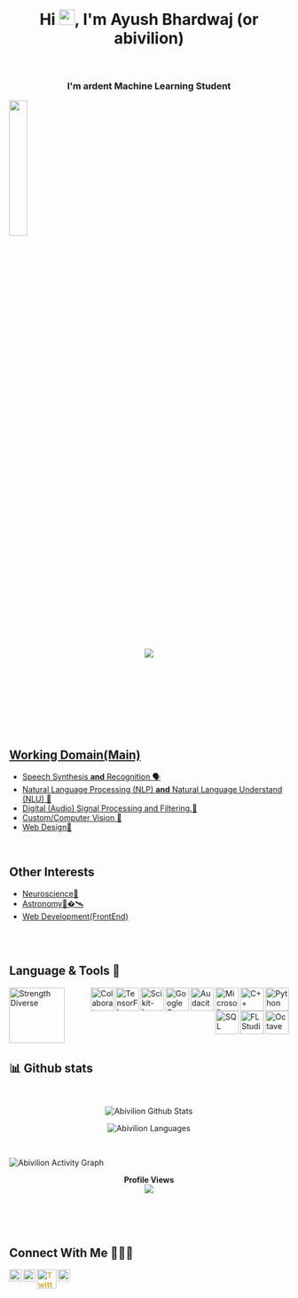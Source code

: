 <h1 align="center">Hi <img src="https://media.giphy.com/media/hvRJCLFzcasrR4ia7z/giphy.gif" width="28">, I'm <b>Ayush Bhardwaj (or abivilion) </b> 
</h1>
<br>

<h3 align="center">I'm ardent Machine Learning Student</h3>
 
 <img src="https://cdn.dribbble.com/users/2017910/screenshots/5102683/ai_trends_dribbble_shot.gif" height=25%>
 <!-- typing style -->
<p align="center">
<a href="https://github.com/DenverCoder1/readme-typing-svg"><img src="https://readme-typing-svg.herokuapp.com?font=roboto&color=2D3192&center=true&vCenter=true&width=700&height=100&lines=Hi%2C+Hello;I'm+Ayush+Bhardwaj;I'm+Machine+Learning+and+Data+Science+Student"</a>
</p>
    

<br>
<br><br>
    <br><br><br><br>

<!-- <img src="https://cdn.dribbble.com/users/2017910/screenshots/5102683/ai_trends_dribbble_shot.gif" height=25%> -->

## Working Domain(Main)
 - <a href="https://www.sciencedirect.com/topics/computer-science/speech-synthesis" target="_blank">Speech Synthesis <b>and</b> Recognition 🗣
 - <a href="https://www.expert.ai/blog/natural-language-understanding-different-nlp/" target="_blank">Natural Language Processing (NLP) <b>and</b> Natural Language Understand (NLU) 💬
 - <a href="https://en.wikipedia.org/wiki/Digital_signal_processing#:~:text=Digital%20signal%20processing%20(DSP)%20is,variety%20of%20signal%20processing%20operations.&text=Digital%20signal%20processing%20and%20analog%20signal%20processing%20are%20subfields%20of%20signal%20processing.n" target="_blank">Digital (Audio) Signal Processing and Filtering.📶
 - <a href="https://www.ibm.com/topics/computer-vision#:~:text=Computer%20vision%20is%20a%20field,recommendations%20based%20on%20that%20information." target="_blank">Custom/Computer Vision 🎦
 - <a href="https://www.interaction-design.org/literature/topics/web-design" target="_blank">Web Design🎨</a>
<br>

## Other Interests 
 -  <a href="https://www.medicalnewstoday.com/articles/248680" target="_blank">Neuroscience🧠</a>
 -  <a href="https://apod.nasa.gov/apod/astropix.html" target="_blank">Astronomy🚀�🛰</a>
 -  <a href="https://en.wikipedia.org/wiki/Web_development" target="_blank">Web Development(FrontEnd)</a>
<br>
<br>

## Language & Tools 🦾

<img align="left" alt="Strength Diverse" height ="100" src="https://img.deusm.com/informationweek/2016/06/1326034/data-tools-alengo-iStock_23466387_MEDIUM.jpg" >

<a href="https://www.python.org" target="_blank"><img align="right" alt="Python" height ="42px" src="https://raw.githubusercontent.com/rahul-jha98/github_readme_icons/main/language_and_tools/square/python/python.svg"></a>
<a href="https://www.cplusplus.com/" target="_blank"><img align="right" alt="C++" height ="42px" src="https://upload.wikimedia.org/wikipedia/commons/1/18/ISO_C%2B%2B_Logo.svg"></a>
<a href="https://azure.microsoft.com/en-us/" target="_blank"><img align="right" alt="Microsoft Azure" height ="42px" src="https://pbs.twimg.com/profile_images/1396907108881231875/KtFg3mV6_400x400.jpg"></a>

<a href="https://www.audacityteam.org/" target="_blank"><img align="right" alt="Audacity" height ="42px" src="https://www.audacityteam.org/wp-content/themes/wp_audacity/img/logo.png"></a>

<a href="https://cloud.google.com/compute" target="_blank"><img align="right" alt="Google Compute Engine" height ="42px" src="https://www.logo.wine/a/logo/Google_Compute_Engine/Google_Compute_Engine-Logo.wine.svg"></a>

<a href="https://scikit-learn.org/stable/" target="_blank"><img align="right" alt="Scikit-Learn" height ="42px" src="https://upload.wikimedia.org/wikipedia/commons/thumb/0/05/Scikit_learn_logo_small.svg/1280px-Scikit_learn_logo_small.svg.png"></a>

<a href="https://www.tensorflow.org/" target="_blank"><img align="right" alt="TensorFlow" height ="42px" src="https://upload.wikimedia.org/wikipedia/commons/2/2d/Tensorflow_logo.svg"></a>

<a href="https://research.google.com/colaboratory/" target="_blank"><img align="right" alt="Colaboratory" height ="42px" src="https://static.javatpoint.com/tutorial/google-colab/images/google-colab.png"></a>

<a href="https://www.gnu.org/software/octave/index" target="_blank"><img align="right" alt="Octave" height ="42px" src="https://www.gnu.org/software/octave/img/octave-logo.svg"></a>
<a href="https://www.image-line.com/" target="_blank"><img align="right" alt="FL Studio" height ="42px" src="https://www.image-line.com/wp-content/themes/intracto/build/images/fl-fruit-logo.png"></a>
<a href="https://www.mysql.com/" target="_blank"><img align="right" alt="SQL" height ="42px" src="https://i0.wp.com/learn.onemonth.com/wp-content/uploads/2019/07/image2-1.png?w=600&ssl=1"></a>


<br><br><br>
<br><br><br>
    
<p align="center"> 
    
   
## 📊 Github stats

</p> 
  <br/>
    
<p align="center">     
    <a><img alt="Abivilion Github Stats" src="https://denvercoder1-github-readme-stats.vercel.app/api?username=abivilion&show_icons=true&count_private=true&theme=react&hide_border=true&ivilion_color=003566&title_color=ffd60a&icon_color=F8D866" /></a></p> 
    
<p align="center">     
  <a><img alt="Abivilion Languages" src="https://denvercoder1-github-readme-stats.vercel.app/api/top-langs/?username=abivilion&langs_count=8&layout=compact&theme=react&hide_border=true&bg_color=0F1842&title_color=ffd60a&icon_color=F8D866" /></a></p> 
  <br/>
<!--   <b>Note:</b> Top languages is only a metric of the languages my public code consists of and doesn't reflect experience or skill level. -->
<!-- </details> -->
<p align="center"> 
    
<a align="center"><img alt="Abivilion Activity Graph" src="https://activity-graph.herokuapp.com/graph?username=abivilion&bg_color=003566&color=ffd60a&line=aacc00&point=FFFFFF&hide_border=true" /></a> </p> 

    
<p align="center"> 
  <b>Profile Views<br>
  <img src="https://profile-counter.glitch.me/abivilion/count.svg" /><br>
  <br>
</p>   
<br>
<br>



## Connect With Me 🤝👨‍💼
[<img align="left" alt="LinkedIn" width="22px" src="https://image.flaticon.com/icons/png/512/174/174857.png"  style = "color:#d4af37"/>][linkedin]

[<img align="left" alt="Instagram" width="22px" src="https://upload.wikimedia.org/wikipedia/commons/thumb/e/e7/Instagram_logo_2016.svg/768px-Instagram_logo_2016.svg.png" style = "color:#d4af37"/>][instagram]

[<img align="left" alt="Twitter" width="35px" src="https://logos-world.net/wp-content/uploads/2020/04/Twitter-Logo.png" style = "color:#d4af37"/>][twitter]

[<img align="left" alt="Telegram" width="22px" src="https://upload.wikimedia.org/wikipedia/commons/8/83/Telegram_2019_Logo.svg"  style = "color:#d4af37"/>][telegram]


<!--
**abivilion/abivilion** is a ✨ _special_ ✨ repository because its `README.md` (this file) appears on your GitHub profile.

Here are some ideas to get you started:

- 🔭 I’m currently working on ...
- 🌱 I’m currently learning ...
- 👯 I’m looking to collaborate on ...
- 🤔 I’m looking for help with ...
- 💬 Ask me about ...
- 📫 How to reach me: ...
- 😄 Pronouns: ...
- ⚡ Fun fact: ...
-->

[telegram]: https://t.me/abivilion/
[twitter]: https://twitter.com/abivilion
[instagram]: https://www.instagram.com/abivilion/
[linkedin]: https://www.linkedin.com/in/ayushbh/
